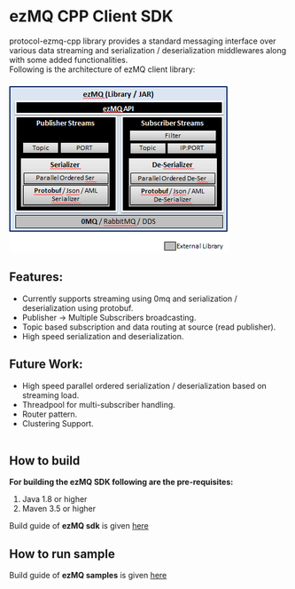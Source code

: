 # ezMQ CPP Client SDK

protocol-ezmq-cpp library provides a standard messaging interface over various data streaming 
and serialization / deserialization middlewares along with some added functionalities.</br>
Following is the architecture of ezMQ client library: </br> </br>
![ezMQ Architecture](doc/images/ezMQ_architecture_0.1.png?raw=true "ezMQ Arch")

## Features:
* Currently supports streaming using 0mq and serialization / deserialization using protobuf.
* Publisher -> Multiple Subscribers broadcasting.
* Topic based subscription and data routing at source (read publisher).
* High speed serialization and deserialization.

## Future Work:
* High speed parallel ordered serialization / deserialization based on streaming load.
* Threadpool for multi-subscriber handling.
* Router pattern.
* Clustering Support.
</br></br>

## How to build 
**For building the ezMQ SDK following are the pre-requisites:**
1. Java 1.8 or higher <br>
2. Maven 3.5 or higher <br>

Build guide of **ezMQ sdk** is given [here](./edgex-ezmq/README.md)


## How to run sample

Build guide of **ezMQ samples** is given 
[here](./samples/README.md)
